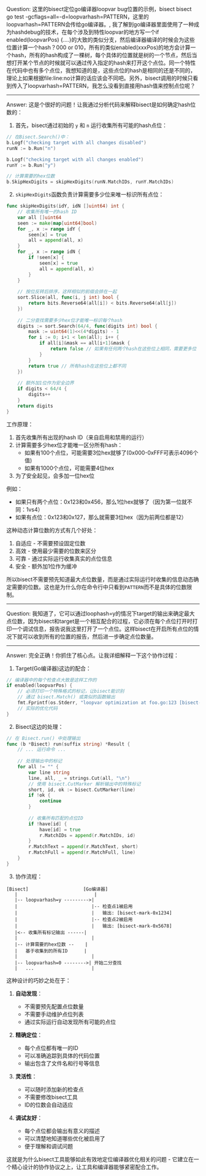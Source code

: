 Question: 这里的bisect定位go编译器loopvar bug位置的示例，bisect bisect go test -gcflags=all=-d=loopvarhash=PATTERN，这里的loopvarhash=PATTERN会传给go编译器。, 我了解到go编译器里面使用了一种成为hashdebug的技术，在每个涉及到特性loopvar的地方写一个if enabled(loopvarPos) {....}的大致的类似分支，然后编译器编译的时候会为这些位置计算一个hash？000 or 010，所有的类似enabled(xxxPos)的地方会计算一个hash，所有的hash构成了一棵树，每个具体的位置就是树的一个节点，然后当想打开某个节点的时候就可以通过传入指定的hash来打开这个点位。同一个特性在代码中也有多个点位，我想知道的是，这些点位的hash是相同的还是不同的，理论上如果根据file:line:no计算的话应该会不同吧。另外，bisect调用的时候只看到传入了loopvarhash=PATTERN，我怎么没看到直接用hash值来控制点位呢？

---

Answer: 这是个很好的问题！让我通过分析代码来解释bisect是如何确定hash位数的：

1. 首先，bisect通过初始的 `y` 和 `n` 运行收集所有可能的hash点位：

```go
// 在Bisect.Search()中：
b.Logf("checking target with all changes disabled")
runN := b.Run("n")

b.Logf("checking target with all changes enabled")
runY := b.Run("y")

// 计算需要的hex位数
b.SkipHexDigits = skipHexDigits(runN.MatchIDs, runY.MatchIDs)
```

2. `skipHexDigits`函数负责计算需要多少位来唯一标识所有点位：

```go
func skipHexDigits(idY, idN []uint64) int {
    // 收集所有唯一的hash ID
    var all []uint64
    seen := make(map[uint64]bool)
    for _, x := range idY {
        seen[x] = true
        all = append(all, x)
    }
    for _, x := range idN {
        if !seen[x] {
            seen[x] = true
            all = append(all, x)
        }
    }
    
    // 按位反转后排序，这样相似的前缀会排在一起
    sort.Slice(all, func(i, j int) bool { 
        return bits.Reverse64(all[i]) < bits.Reverse64(all[j]) 
    })
    
    // 二分查找需要多少hex位才能唯一标识每个hash
    digits := sort.Search(64/4, func(digits int) bool {
        mask := uint64(1)<<(4*digits) - 1
        for i := 0; i+1 < len(all); i++ {
            if all[i]&mask == all[i+1]&mask {
                return false // 如果有任何两个hash在这些位上相同，需要更多位
            }
        }
        return true // 所有hash在这些位上都不同
    })
    
    // 额外加1位作为安全边界
    if digits < 64/4 {
        digits++
    }
    return digits
}
```

工作原理：

1. 首先收集所有出现的hash ID（来自启用和禁用的运行）
2. 计算需要多少hex位才能唯一区分所有hash：
   - 如果有100个点位，可能需要3位hex就够了(0x000-0xFFF可表示4096个值)
   - 如果有1000个点位，可能需要4位hex
3. 为了安全起见，会多加一位hex位

例如：
- 如果只有两个点位：0x123和0x456，那么1位hex就够了（因为第一位就不同：1vs4）
- 如果有点位：0x123和0x127，那么就需要3位hex（因为前两位都是12）

这种动态计算位数的方式有几个好处：
1. 自适应 - 不需要预设固定位数
2. 高效 - 使用最少需要的位数来区分
3. 可靠 - 通过实际运行收集真实的点位信息
4. 安全 - 额外加1位作为缓冲

所以bisect不需要预先知道最大点位数量，而是通过实际运行时收集的信息动态确定需要的位数。这也是为什么你在命令行中只看到`PATTERN`而不是具体的位数限制。


---

Question: 我知道了，它可以通过loophash=y的情况下target的输出来确定最大点位数，因为bisect和target是一个相互配合的过程，它必须在每个点位打开时打印一个调试信息，报告说我这里打开了一个点位。这样bisect在开启所有点位的情况下就可以收到所有的位置的报告，然后进一步确定点位数量。

---

Answer: 完全正确！你抓住了核心点。让我详细解释一下这个协作过程：

1. Target(Go编译器)这边的配合：
```go
// 编译器中的每个检查点大致是这样工作的
if enabled(loopvarPos) {
    // 必须打印一个特殊格式的标记，让bisect能识别
    // 通过 bisect.Match() 或类似的函数输出
    fmt.Fprintf(os.Stderr, "loopvar optimization at foo.go:123 [bisect-mark-0x1234]")
    // 实际的优化代码
}
```

2. Bisect这边的处理：
```go
// 在 Bisect.run() 中处理输出
func (b *Bisect) run(suffix string) *Result {
    // ... 运行命令 ...
    
    // 处理输出中的标记
    for all != "" {
        var line string
        line, all, _ = strings.Cut(all, "\n")
        // 使用 bisect.CutMarker 解析输出中的特殊标记
        short, id, ok := bisect.CutMarker(line)
        if !ok {
            continue
        }
        
        // 收集所有匹配的点位ID
        if !have[id] {
            have[id] = true
            r.MatchIDs = append(r.MatchIDs, id)
        }
        r.MatchText = append(r.MatchText, short)
        r.MatchFull = append(r.MatchFull, line)
    }
}
```

3. 协作流程：
```
[Bisect]                    [Go编译器]
   |                            |
   |-- loopvarhash=y --------->|
   |                           |-- 检查点1被启用
   |                           |   输出: [bisect-mark-0x1234]
   |                           |-- 检查点2被启用
   |                           |   输出: [bisect-mark-0x5678]
   |<-- 收集所有标记输出 ------|
   |                           |
   |-- 计算需要的hex位数 --    |
   |   基于收集到的所有ID      |
   |                           |
   |-- loopvarhash=0 -------->| 开始二分查找
   |   ...                     |
```

这种设计的巧妙之处在于：

1. **自动发现**：
   - 不需要预先配置点位数量
   - 不需要手动维护点位列表
   - 通过实际运行自动发现所有可能的点位

2. **精确定位**：
   - 每个点位都有唯一的ID
   - 可以准确追踪到具体的代码位置
   - 输出包含了文件名和行号等信息

3. **灵活性**：
   - 可以随时添加新的检查点
   - 不需要修改bisect工具
   - ID的位数会自动适应

4. **调试友好**：
   - 每个点位都会输出有意义的描述
   - 可以清楚地知道哪些优化被启用了
   - 便于理解和调试问题

这就是为什么bisect工具能够如此有效地定位编译器优化相关的问题 - 它建立在一个精心设计的协作协议之上，让工具和编译器能够紧密配合工作。

